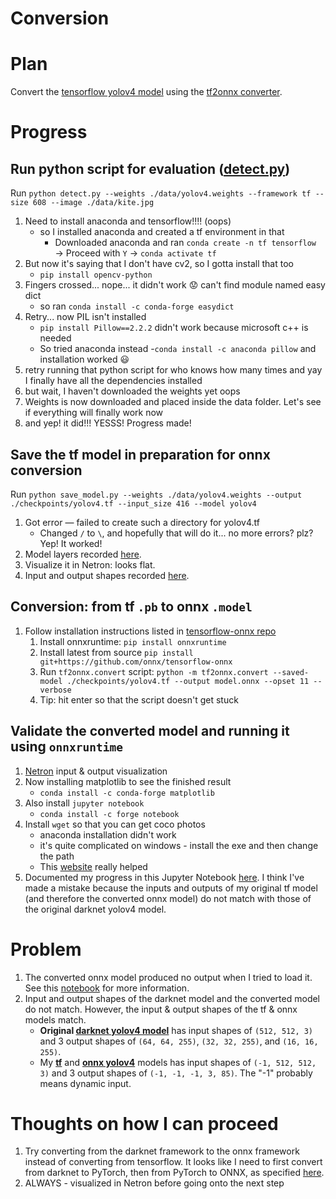 # Conversion

# Plan

Convert the [tensorflow yolov4 model](https://github.com/hunglc007/tensorflow-yolov4-tflite) using the [tf2onnx converter](https://github.com/onnx/tensorflow-onnx).

# Progress

## Run python script for evaluation ([detect.py](https://github.com/hunglc007/tensorflow-yolov4-tflite/blob/master/detect.py))

Run `python detect.py --weights ./data/yolov4.weights --framework tf --size 608 --image ./data/kite.jpg`

1. Need to install anaconda and tensorflow!!!! (oops)
    - so I installed anaconda and created a tf environment in that
        - Downloaded anaconda and ran `conda create -n tf tensorflow` → Proceed with `Y` → `conda activate tf`
2. But now it's saying that I don't have cv2, so I gotta install that too
    - `pip install opencv-python`
3. Fingers crossed... nope... it didn't work 😟 can't find module named easy dict
    - so ran `conda install -c conda-forge easydict`
4. Retry... now PIL isn't installed
    - `pip install Pillow==2.2.2` didn't work because microsoft c++ is needed
    - So tried anaconda instead -`conda install -c anaconda pillow` and installation worked 😃
5. retry running that python script for who knows how many times and yay I finally have all the dependencies installed
6. but wait, I haven't downloaded the weights yet oops
7. Weights is now downloaded and placed inside the data folder. Let's see if everything will finally work now
8. and yep! it did!!! YESSS! Progress made!

## Save the tf model in preparation for onnx conversion

Run `python save_model.py --weights ./data/yolov4.weights --output ./checkpoints/yolov4.tf --input_size 416 --model yolov4`

1. Got error — failed to create such a directory for yolov4.tf
    - Changed `/` to `\`, and hopefully that will do it... no more errors? plz?
    Yep! It worked!
2. Model layers recorded [here](./tf-model/yolov4-layers.txt).
2. Visualize it in Netron: looks flat.
3. Input and output shapes recorded [here](./tf-model/yolov4-input-output.jpg).

## Conversion: from tf `.pb` to onnx `.model`

1. Follow installation instructions listed in [tensorflow-onnx repo](https://github.com/onnx/tensorflow-onnx)
    1. Install onnxruntime: `pip install onnxruntime`
    2. Install latest from source `pip install git+https://github.com/onnx/tensorflow-onnx`
    3. Run `tf2onnx.convert` script: `python -m tf2onnx.convert --saved-model ./checkpoints/yolov4.tf --output model.onnx --opset 11 --verbose` 
    4. Tip: hit enter so that the script doesn't get stuck
## Validate the converted model and running it using `onnxruntime`
1. [Netron](./onnx-model/netron-input-output.jpg) input & output visualization
2. Now installing matplotlib to see the finished result
    - `conda install -c conda-forge matplotlib`
3. Also install `jupyter notebook`
    - `conda install -c forge notebook`
4. Install `wget` so that you can get coco photos
    - anaconda installation didn't work
    - it's quite complicated on windows - install the exe and then change the path
    - This [website](https://www.osradar.com/how-to-install-wget-in-windows-10/) really helped
5. Documented my progress in this Jupyter Notebook [here](./onnx-model/tf2onnx-yolov4.ipynb). I think I've made a mistake because the inputs and outputs of my original tf model (and therefore the converted onnx model) do not match with those of the original darknet yolov4 model.
# Problem
1. The converted onnx model produced no output when I tried to load it. See this [notebook](./onnx-model/loadOnnxModel.ipynb) for more information.
2. Input and output shapes of the darknet model and the converted model do not match. However, the input & output shapes of the tf & onnx models match.
    * **Original [darknet yolov4 model](./tf-model/yolov4.cfg.png)** has input shapes of `(512, 512, 3)` and 3 output shapes of  `(64, 64, 255)`, `(32, 32, 255)`, and `(16, 16, 255)`.
    * My **[tf](./tf-model/tf-full.svg)** and **[onnx yolov4](./onnx-model/onnx-full.svg)** models has input shapes of `(-1, 512, 512, 3)` and 3 output shapes of `(-1, -1, -1, 3, 85)`. The "-1" probably means dynamic input.
# Thoughts on how I can proceed

1. Try converting from the darknet framework to the onnx framework instead of converting from tensorflow. It looks like I need to first convert from darknet to PyTorch, then from PyTorch to ONNX, as specified [here](https://github.com/ultralytics/yolov3#darknet-conversion).
2. ALWAYS - visualized in Netron before going onto the next step
